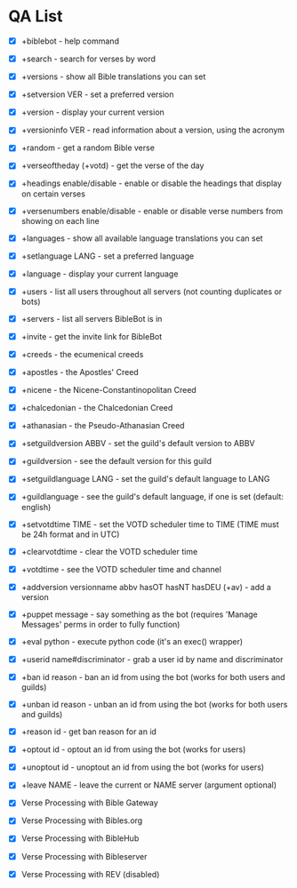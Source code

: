 # QA List

- [x] +biblebot - help command
- [x] +search - search for verses by word
- [x] +versions - show all Bible translations you can set
- [x] +setversion VER - set a preferred version
- [x] +version - display your current version
- [x] +versioninfo VER - read information about a version, using the acronym
- [x] +random - get a random Bible verse
- [x] +verseoftheday (+votd) - get the verse of the day
- [x] +headings enable/disable - enable or disable the headings that display on certain verses
- [x] +versenumbers enable/disable - enable or disable verse numbers from showing on each line
- [x] +languages - show all available language translations you can set
- [x] +setlanguage LANG - set a preferred language
- [x] +language - display your current language
- [x] +users - list all users throughout all servers (not counting duplicates or bots)
- [x] +servers - list all servers BibleBot is in
- [x] +invite - get the invite link for BibleBot

- [x] +creeds - the ecumenical creeds
- [x] +apostles - the Apostles' Creed
- [x] +nicene - the Nicene-Constantinopolitan Creed
- [x] +chalcedonian - the Chalcedonian Creed
- [x] +athanasian - the Pseudo-Athanasian Creed

- [x] +setguildversion ABBV - set the guild's default version to ABBV
- [x] +guildversion - see the default version for this guild
- [x] +setguildlanguage LANG - set the guild's default language to LANG
- [x] +guildlanguage - see the guild's default language, if one is set (default: english)
- [x] +setvotdtime TIME - set the VOTD scheduler time to TIME (TIME must be 24h format and in UTC)
- [x] +clearvotdtime - clear the VOTD scheduler time
- [x] +votdtime - see the VOTD scheduler time and channel

- [x] +addversion versionname abbv hasOT hasNT hasDEU (+av) - add a version
- [x] +puppet message - say something as the bot (requires 'Manage Messages' perms in order to fully function)
- [x] +eval python - execute python code (it's an exec() wrapper)
- [x] +userid name#discriminator - grab a user id by name and discriminator
- [x] +ban id reason - ban an id from using the bot (works for both users and guilds)
- [x] +unban id reason - unban an id from using the bot (works for both users and guilds)
- [x] +reason id - get ban reason for an id
- [x] +optout id - optout an id from using the bot (works for users)
- [x] +unoptout id - unoptout an id from using the bot (works for users)
- [x] +leave NAME - leave the current or NAME server (argument optional)

- [x] Verse Processing with Bible Gateway
- [x] Verse Processing with Bibles.org
- [x] Verse Processing with BibleHub
- [x] Verse Processing with Bibleserver
- [x] Verse Processing with REV (disabled)
